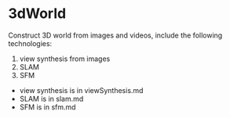 # 3dWorld

Construct 3D world from images and videos, include the following technologies:

1. view synthesis from images
2. SLAM
3. SFM

* view synthesis is in viewSynthesis.md
* SLAM is in slam.md
* SFM is in sfm.md

